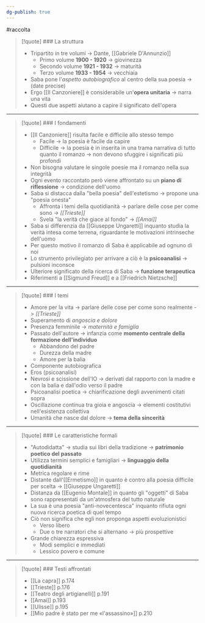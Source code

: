 ```yaml
---
dg-publish: true
---
```

#raccolta 

>[!quote] ### La struttura
>- Tripartito in tre volumi -> Dante, [[Gabriele D'Annunzio]]
>	- Primo volume **1900 - 1920** -> giovinezza
>	- Secondo volume **1921 - 1932** -> maturità
>	- Terzo volume **1933 - 1954** -> vecchiaia
>- Saba pone l'*aspetto autobiografico* al centro della sua poesia -> (date precise)
>- Ergo [[Il Canzoniere]] è considerabile un'**opera unitaria** -> narra una vita
>- Questi due aspetti aiutano a capire il significato dell'opera

---

>[!quote] ### I fondamenti
>- [[Il Canzoniere]] risulta facile e difficile allo stesso tempo
>	- Facile -> la poesia è facile da capire
>	- Difficile -> la poesia è in inserita in una trama narrativa di tutto quanto il romanzo -> non devono sfuggire i significati più profondi
>- Non bisogna valutare le singole poesie ma il romanzo nella sua integrità
>- Ogni evento raccontato però viene affrontato su un **piano di riflessione** -> condizione dell'uomo
>- Saba si distacca dalla "bella poesia" dell'estetismo -> propone una "poesia onesta"
>	- Affronta i temi della quotidianità -> parlare delle cose per come sono -> *[[Trieste]]*
>	- Svela "la verità che giace al fondo" -> *[[Amai]]*
>- Saba si differenzia da [[Giuseppe Ungaretti]] inquanto studia la verità intesa come terrena, riguardante le motivazioni intrinseche dell'uomo
>- Per questo motivo il romanzo di Saba è applicabile ad ognuno di noi
>- Lo strumento privilegiato per arrivare a ciò è la **psicoanalisi** -> pulsioni inconsce
>- Ulteriore significato della ricerca di Saba -> **funzione terapeutica**
>- Riferimenti a [[Sigmund Freud]] e a [[Friedrich Nietzsche]]

---

>[!quote] ### I temi
>- Amore per la vita -> parlare delle cose per come sono realmente -> *[[Trieste]]*
>- Superamento di *angoscia e dolore*
>- Presenza femminile -> *maternità e famiglia*
>- Passato dell'autore -> infanzia come **momento centrale della formazione dell'individuo**
>	- Abbandono del padre
>	- Durezza della madre
>	- Amore per la balia
>- Componente autobiografica
>- Eros (psicoanalisi)
>- Nevrosi e scissione dell'IO -> derivati dal rapporto con la madre e con la balia e dall'odio verso il padre
>- Psicoanalisi poetica -> chiarificazione degli avvenimenti citati sopra
>- Oscillazione continua tra gioia e angoscia -> elementi costitutivi nell'esistenza collettiva
>- Umanità che nasce dal dolore -> **tema della sincerità** 

---

>[!quote] ### Le caratteristiche formali
>- "Autodidatta" -> studia sui libri della tradizione -> **patrimonio poetico del passato**
>- Utilizza termini semplici e famigliari -> **linguaggio della quotidianità**
>- Metrica regolare e rime
>- Distante dall'[[Ermetismo]] in quanto è contro alla poesia difficile per scelta -> [[Giuseppe Ungaretti]]
>- Distanza da [[Eugenio Montale]] in quanto gli "oggetti" di Saba sono rappresentati da un'atmosfera del tutto naturale
>- La sua è una poesia "anti-novecentesca" inquanto rifiuta ogni nuova ricerca poetica di quel tempo
>- Ciò non significa che egli non proponga aspetti evoluzionistici
>	- Verso libero
>	- Due o tre narratori che si alternano -> più prospettive
>- Grande chiarezza espressiva
>	- Modi semplici e immediati
>	- Lessico povero e comune

---

>[!quote] ### Testi affrontati
>- [[La capra]] p.174
>- [[Trieste]] p.176
>- [[Teatro degli artigianelli]] p.191
>- [[Amai]] p.193
>- [[Ulisse]] p.195
>- [[Mio padre è stato per me «l'assassino»]] p.210


